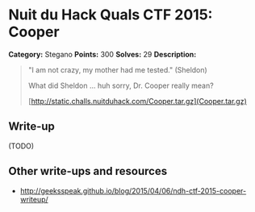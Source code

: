 # Nuit du Hack Quals CTF 2015: Cooper

**Category:** Stegano
**Points:** 300
**Solves:** 29
**Description:** 

> "I am not crazy, my mother had me tested." (Sheldon)
> 
> What did Sheldon ... huh sorry, Dr. Cooper really mean?
> 
> [http://static.challs.nuitduhack.com/Cooper.tar.gz](Cooper.tar.gz)

## Write-up

(TODO)

## Other write-ups and resources

* <http://geeksspeak.github.io/blog/2015/04/06/ndh-ctf-2015-cooper-writeup/>
